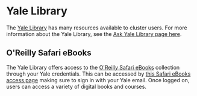 # Yale Library

The [Yale Library](https://library.yale.edu/) has many resources available to cluster users. For more information about the Yale Library, see the [Ask Yale Library page here](https://ask.library.yale.edu/?_ga=2.170114144.1599410316.1685977240-905847242.1629148075).

## O'Reilly Safari eBooks

The Yale Library offers access to the [O'Reilly Safari eBooks](https://guides.library.yale.edu/ebooks/safari) collection through your Yale credentials. This can be accessed by [this Safari eBooks access page](https://web.library.yale.edu/access-safari-books-online) making sure to sign in with your Yale email. Once logged on, users can access a variety of digital books and courses.
